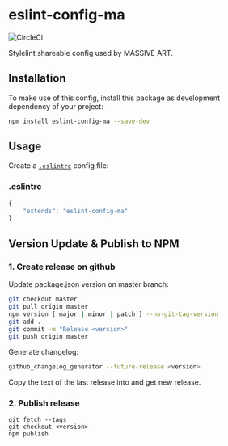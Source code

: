# eslint-config-ma

![CircleCi](https://circleci.com/gh/massiveart/eslint-config-ma/tree/master.png)

Stylelint shareable config used by MASSIVE ART.

## Installation

To make use of this config, install this package as development dependency of your project:

```bash
npm install eslint-config-ma --save-dev
```

## Usage

Create a [`.eslintrc`](https://eslint.org/docs/user-guide/configuring) config file:

### .eslintrc

```js
{
    "extends": "eslint-config-ma"
}
```

## Version Update & Publish to NPM

### 1. Create release on github

Update package.json version on master branch:

```bash
git checkout master
git pull origin master
npm version [ major | minor | patch ] --no-git-tag-version
git add .
git commit -m "Release <version>"
git push origin master
```

Generate changelog:

```bash
github_changelog_generator --future-release <version>
```

Copy the text of the last release into and get new release.

### 2. Publish release

```
git fetch --tags
git checkout <version>
npm publish
```

